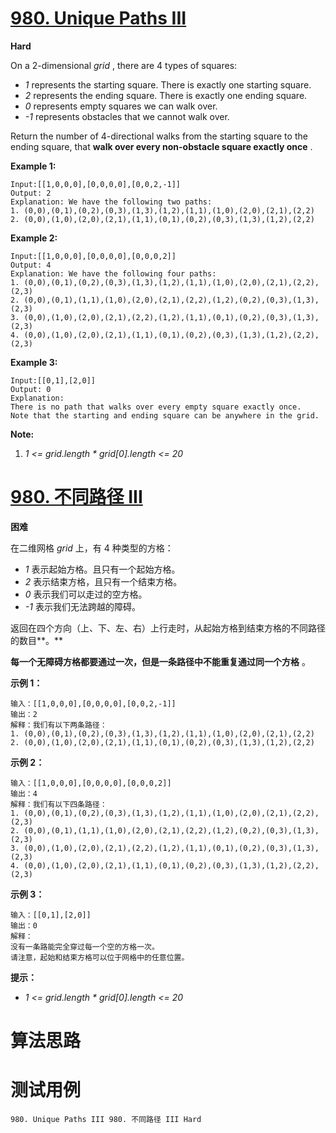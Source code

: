 # [980. Unique Paths III][enTitle]

**Hard**

On a 2-dimensional  *grid* , there are 4 types of squares:

-  *1*  represents the starting square. There is exactly one starting square. 
-  *2*  represents the ending square. There is exactly one ending square. 
-  *0*  represents empty squares we can walk over. 
-  *-1*  represents obstacles that we cannot walk over.

Return the number of 4-directional walks from the starting square to the ending square, that **walk over every non-obstacle square exactly once** .




**Example 1:** 

```
Input:[[1,0,0,0],[0,0,0,0],[0,0,2,-1]]
Output: 2
Explanation: We have the following two paths: 
1. (0,0),(0,1),(0,2),(0,3),(1,3),(1,2),(1,1),(1,0),(2,0),(2,1),(2,2)
2. (0,0),(1,0),(2,0),(2,1),(1,1),(0,1),(0,2),(0,3),(1,3),(1,2),(2,2)
```


**Example 2:** 

```
Input:[[1,0,0,0],[0,0,0,0],[0,0,0,2]]
Output: 4
Explanation: We have the following four paths: 
1. (0,0),(0,1),(0,2),(0,3),(1,3),(1,2),(1,1),(1,0),(2,0),(2,1),(2,2),(2,3)
2. (0,0),(0,1),(1,1),(1,0),(2,0),(2,1),(2,2),(1,2),(0,2),(0,3),(1,3),(2,3)
3. (0,0),(1,0),(2,0),(2,1),(2,2),(1,2),(1,1),(0,1),(0,2),(0,3),(1,3),(2,3)
4. (0,0),(1,0),(2,0),(2,1),(1,1),(0,1),(0,2),(0,3),(1,3),(1,2),(2,2),(2,3)
```


**Example 3:** 

```
Input:[[0,1],[2,0]]
Output: 0
Explanation: 
There is no path that walks over every empty square exactly once.
Note that the starting and ending square can be anywhere in the grid.
```









**Note:** 

1.  *1 <= grid.length * grid[0].length <= 20* 


# [980. 不同路径 III][cnTitle]

**困难**

在二维网格  *grid*  上，有 4 种类型的方格：

-  *1*  表示起始方格。且只有一个起始方格。 
-  *2*  表示结束方格，且只有一个结束方格。 
-  *0*  表示我们可以走过的空方格。 
-  *-1*  表示我们无法跨越的障碍。

返回在四个方向（上、下、左、右）上行走时，从起始方格到结束方格的不同路径的数目**。** 

**每一个无障碍方格都要通过一次，但是一条路径中不能重复通过同一个方格** 。



**示例 1：** 

```
输入：[[1,0,0,0],[0,0,0,0],[0,0,2,-1]]
输出：2
解释：我们有以下两条路径：
1. (0,0),(0,1),(0,2),(0,3),(1,3),(1,2),(1,1),(1,0),(2,0),(2,1),(2,2)
2. (0,0),(1,0),(2,0),(2,1),(1,1),(0,1),(0,2),(0,3),(1,3),(1,2),(2,2)
```

**示例 2：** 

```
输入：[[1,0,0,0],[0,0,0,0],[0,0,0,2]]
输出：4
解释：我们有以下四条路径： 
1. (0,0),(0,1),(0,2),(0,3),(1,3),(1,2),(1,1),(1,0),(2,0),(2,1),(2,2),(2,3)
2. (0,0),(0,1),(1,1),(1,0),(2,0),(2,1),(2,2),(1,2),(0,2),(0,3),(1,3),(2,3)
3. (0,0),(1,0),(2,0),(2,1),(2,2),(1,2),(1,1),(0,1),(0,2),(0,3),(1,3),(2,3)
4. (0,0),(1,0),(2,0),(2,1),(1,1),(0,1),(0,2),(0,3),(1,3),(1,2),(2,2),(2,3)
```

**示例 3：** 

```
输入：[[0,1],[2,0]]
输出：0
解释：
没有一条路能完全穿过每一个空的方格一次。
请注意，起始和结束方格可以位于网格中的任意位置。

```



**提示：** 

-  *1 <= grid.length * grid[0].length <= 20* 




# 算法思路

# 测试用例
```
980. Unique Paths III 980. 不同路径 III Hard
```

[enTitle]: https://leetcode.com/problems/unique-paths-iii/
[cnTitle]: https://leetcode-cn.com/problems/unique-paths-iii/
